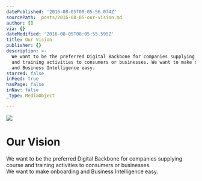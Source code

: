 ```yaml
---
datePublished: '2016-08-05T08:05:56.074Z'
sourcePath: _posts/2016-08-05-our-vision.md
author: []
via: {}
dateModified: '2016-08-05T08:05:55.595Z'
title: Our Vision
publisher: {}
description: >-
  We want to be the preferred Digital Backbone for companies supplying course
  and training activities to consumers or businesses. We want to make onboarding
  and Business Intelligence easy.
starred: false
inFeed: true
hasPage: false
inNav: false
_type: MediaObject

---
```

![](https://the-grid-user-content.s3-us-west-2.amazonaws.com/2fee64b1-115a-4f4a-b9f5-1c8139fd6b65.jpg)

# Our Vision

We want to be the preferred Digital Backbone for companies supplying course and training activities to consumers or businesses.  
We want to make onboarding and Business Intelligence easy.